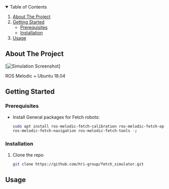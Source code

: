<!-- TABLE OF CONTENTS -->
<details open="open">
  <summary>Table of Contents</summary>
  <ol>
    <li>
      <a href="#about-the-project">About The Project</a>
    </li>
    <li>
      <a href="#getting-started">Getting Started</a>
      <ul>
        <li><a href="#prerequisites">Prerequisites</a></li>
        <li><a href="#installation">Installation</a></li>
      </ul>
    </li>
    <li><a href="#usage">Usage</a></li>
  </ol>
</details>



<!-- ABOUT THE PROJECT -->
## About The Project

[![Simulation Screenshot][simulation-screenshot]]

ROS Melodic + Ubuntu 18.04

<!-- GETTING STARTED -->
## Getting Started


### Prerequisites

* Install General packages for Fetch robots: 
  ```sh
  sudo apt install ros-melodic-fetch-calibration ros-melodic-fetch-open-auto-dock \
  ros-melodic-fetch-navigation ros-melodic-fetch-tools -y 
  ```

### Installation

1. Clone the repo
   ```sh
   git clone https://github.com/hri-group/fetch_simulator.git
   ```


<!-- USAGE EXAMPLES -->
## Usage




<!-- MARKDOWN LINKS & IMAGES -->
[simulation-screenshot]: images/screenshot.png
